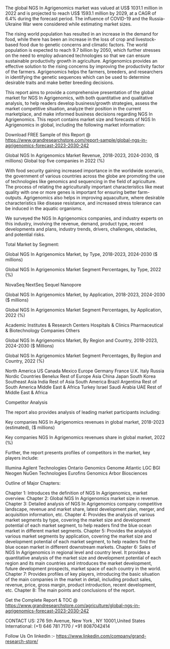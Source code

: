 
The global NGS In Agrigenomics market was valued at US$ 1031.1 million in 2022 and is projected to reach US$ 1593.1 million by 2029, at a CAGR of 6.4% during the forecast period. The influence of COVID-19 and the Russia-Ukraine War were considered while estimating market sizes.

The rising world population has resulted in an increase in the demand for food, while there has been an increase in the loss of crop and livestock-based food due to genetic concerns and climatic factors. The world population is expected to reach 9.7 billion by 2050, which further stresses on the need to employ advanced technologies so that we can ensure sustainable productivity growth in agriculture. Agrigenomics provides an effective solution to the rising concerns by improving the productivity factor of the farmers. Agrigenomics helps the farmers, breeders, and researchers in identifying the genetic sequences which can be used to determine desirable traits and make better breeding decisions.

This report aims to provide a comprehensive presentation of the global market for NGS In Agrigenomics, with both quantitative and qualitative analysis, to help readers develop business/growth strategies, assess the market competitive situation, analyze their position in the current marketplace, and make informed business decisions regarding NGS In Agrigenomics. This report contains market size and forecasts of NGS In Agrigenomics in global, including the following market information:

Download FREE Sample of this Report @ https://www.grandresearchstore.com/report-sample/global-ngs-in-agrigenomics-forecast-2023-2030-242

Global NGS In Agrigenomics Market Revenue, 2018-2023, 2024-2030, ($ millions)
Global top five companies in 2022 (%)

With food security gaining increased importance in the worldwide scenario, the government of various countries across the globe are promoting the use of technologies like genomics and sequencing in the field of agriculture. The process of relating the agriculturally important characteristics like meat quality with one or more genes is important for ensuring better farm-outputs. Agrigenomics also helps in improving aquaculture, where desirable characteristics like disease resistance, and increased stress tolerance can be induced in the aquatic organisms.

We surveyed the NGS In Agrigenomics companies, and industry experts on this industry, involving the revenue, demand, product type, recent developments and plans, industry trends, drivers, challenges, obstacles, and potential risks.

Total Market by Segment:

Global NGS In Agrigenomics Market, by Type, 2018-2023, 2024-2030 ($ millions)

Global NGS In Agrigenomics Market Segment Percentages, by Type, 2022 (%)

NovaSeq
NextSeq
Sequel
Nanopore

Global NGS In Agrigenomics Market, by Application, 2018-2023, 2024-2030 ($ millions)

Global NGS In Agrigenomics Market Segment Percentages, by Application, 2022 (%)

Academic Institutes & Research Centers
Hospitals & Clinics
Pharmaceutical & Biotechnology Companies
Others

Global NGS In Agrigenomics Market, By Region and Country, 2018-2023, 2024-2030 ($ Millions)

Global NGS In Agrigenomics Market Segment Percentages, By Region and Country, 2022 (%)

North America
US
Canada
Mexico
Europe
Germany
France
U.K.
Italy
Russia
Nordic Countries
Benelux
Rest of Europe
Asia
China
Japan
South Korea
Southeast Asia
India
Rest of Asia
South America
Brazil
Argentina
Rest of South America
Middle East & Africa
Turkey
Israel
Saudi Arabia
UAE
Rest of Middle East & Africa

Competitor Analysis

The report also provides analysis of leading market participants including:

Key companies NGS In Agrigenomics revenues in global market, 2018-2023 (estimated), ($ millions)

Key companies NGS In Agrigenomics revenues share in global market, 2022 (%)

Further, the report presents profiles of competitors in the market, key players include:

Illumina
Agilent Technologies
Ontario Genomics
Genome Atlantic
LGC
BGI
Neogen
NuGen Technologies
Eurofins Genomics
Arbor Biosciences

Outline of Major Chapters:

Chapter 1: Introduces the definition of NGS In Agrigenomics, market overview.
Chapter 2: Global NGS In Agrigenomics market size in revenue.
Chapter 3: Detailed analysis of NGS In Agrigenomics company competitive landscape, revenue and market share, latest development plan, merger, and acquisition information, etc.
Chapter 4: Provides the analysis of various market segments by type, covering the market size and development potential of each market segment, to help readers find the blue ocean market in different market segments.
Chapter 5: Provides the analysis of various market segments by application, covering the market size and development potential of each market segment, to help readers find the blue ocean market in different downstream markets.
Chapter 6: Sales of NGS In Agrigenomics in regional level and country level. It provides a quantitative analysis of the market size and development potential of each region and its main countries and introduces the market development, future development prospects, market space of each country in the world.
Chapter 7: Provides profiles of key players, introducing the basic situation of the main companies in the market in detail, including product sales, revenue, price, gross margin, product introduction, recent development, etc.
Chapter 8: The main points and conclusions of the report.

Get the Complete Report & TOC @ https://www.grandresearchstore.com/agriculture/global-ngs-in-agrigenomics-forecast-2023-2030-242

CONTACT US:
276 5th Avenue, New York , NY 10001,United States
International: (+1) 646 781 7170 / +91 8087042414

Follow Us On linkedin :- https://www.linkedin.com/company/grand-research-store/
